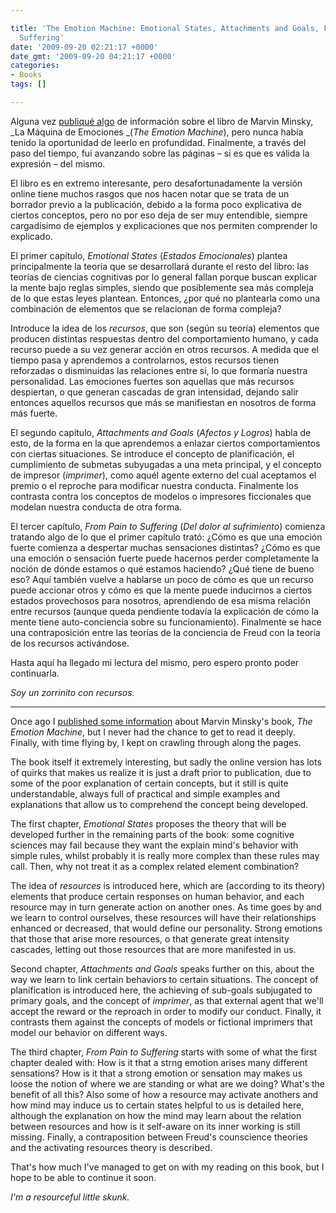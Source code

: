 ```yaml
---

title: 'The Emotion Machine: Emotional States, Attachments and Goals, From Pain to
  Suffering'
date: '2009-09-20 02:21:17 +0000'
date_gmt: '2009-09-20 04:21:17 +0000'
categories:
- Books
tags: []

---
```


Alguna vez [publiqué algo](https://blog.alphasmanifesto.com.ar/2008/08/05/link-del-dia-la-maquina-de-emociones/) de información sobre el libro de Marvin Minsky, _La Máquina de Emociones _(_The Emotion Machine_), pero nunca había tenido la oportunidad de leerlo en profundidad. Finalmente, a través del paso del tiempo, fui avanzando sobre las páginas &ndash; si es que es válida la expresión &ndash; del mismo.

El libro es en extremo interesante, pero desafortunadamente la versión online tiene muchos rasgos que nos hacen notar que se trata de un borrador previo a la publicación, debido a la forma poco explicativa de ciertos conceptos, pero no por eso deja de ser muy entendible, siempre cargadísimo de ejemplos y explicaciones que nos permiten comprender lo explicado.

El primer capítulo, _Emotional States_ (_Estados Emocionales_) plantea principalmente la teoría que se desarrollará durante el resto del libro: las teorías de ciencias cognitivas por lo general fallan porque buscan explicar la mente bajo reglas simples, siendo que posiblemente sea más compleja de lo que estas leyes plantean. Entonces,  ¿por qué no plantearla como una combinación de elementos que se relacionan de forma compleja?

Introduce la idea de los _recursos_, que son (según su teoría) elementos que producen distintas respuestas dentro del comportamiento humano, y cada recurso puede a su vez generar acción en otros recursos. A medida que el tiempo pasa y aprendemos a controlarnos, estos recursos tienen reforzadas o disminuidas las relaciones entre sí, lo que formaría nuestra personalidad. Las emociones fuertes son aquellas que más recursos despiertan, o que generan cascadas de gran intensidad, dejando salir entonces aquellos recursos que más se manifiestan en nosotros de forma más fuerte.

El segundo capítulo, _Attachments and Goals_ (_Afectos y Logros_) habla de esto, de la forma en la que aprendemos a enlazar ciertos comportamientos con ciertas situaciones. Se introduce el concepto de planificación, el cumplimiento de submetas subyugadas a una meta principal, y el concepto de impresor (_imprimer_), como aquél agente externo del cual aceptamos el premio o el reproche para modificar nuestra conducta. Finalmente los contrasta contra los conceptos de modelos o impresores ficcionales que modelan nuestra conducta de otra forma.

El tercer capítulo, _From Pain to Suffering_ (_Del dolor al sufrimiento_) comienza tratando algo de lo que el primer capítulo trató:  ¿Cómo es que una emoción fuerte comienza a despertar muchas sensaciones distintas?  ¿Cómo es que una emoción o sensación fuerte puede hacernos perder completamente la noción de dónde estamos o qué estamos haciendo?  ¿Qué tiene de bueno eso? Aquí también vuelve a hablarse un poco de cómo es que un recurso puede accionar otros y cómo es que la mente puede inducirnos a ciertos estados provechosos para nosotros, aprendiendo de esa misma relación entre recursos (aunque queda pendiente todavía la explicación de cómo la mente tiene auto-conciencia sobre su funcionamiento). Finalmente se hace una contraposición entre las teorías de la conciencia de Freud con la teoría de los recursos activándose.

Hasta aquí ha llegado mi lectura del mismo, pero espero pronto poder continuarla.

_Soy un zorrinito con recursos._


---

Once ago I [published some information](https://blog.alphasmanifesto.com.ar/2008/08/05/link-del-dia-la-maquina-de-emociones/) about Marvin Minsky's book, _The Emotion Machine_, but I never had the chance to get to read it deeply. Finally, with time flying by, I kept on crawling through along the pages.

The book itself it extremely interesting, but sadly the online version has lots of quirks that makes us realize it is just a draft prior to publication, due to some of the poor explanation of certain concepts, but it still is quite understandable, always full of practical and simple examples and explanations that allow us to comprehend the concept being developed.

The first chapter, _Emotional States_ proposes the theory that will be developed further in the remaining parts of the book: some cognitive sciences may fail because they want the explain mind's behavior with simple rules, whilst probably it is really more complex than these rules may call. Then, why not treat it as a complex related element combination?

The idea of _resources_ is introduced here, which are (according to its theory) elements that produce certain responses on human behavior, and each resource may in turn generate action on another ones. As time goes by and we learn to control ourselves, these resources will have their relationships enhanced or decreased, that would define our personality. Strong emotions that those that arise more resources, o that generate great intensity cascades, letting out those resources that are more manifested in us.

Second chapter, _Attachments and Goals_ speaks further on this, about the way we learn to link certain behaviors to certain situations. The concept of planification is introduced here, the achieving of sub-goals subjugated to primary goals, and the concept of _imprimer_, as that external agent that we'll accept the reward or the reproach in order to modify our conduct. Finally, it contrasts them against the concepts of models or fictional imprimers that model our behavior on different ways.

The third chapter, _From Pain to Suffering_ starts with some of what the first chapter dealed with: How is it that a strng emotion arises many different sensations? How is it that a strong emotion or sensation may makes us loose the notion of where we are standing or what are we doing? What's the benefit of all this? Also some of how a resource may activate anothers and how mind may induce us to certain states helpful to us is detailed here, although the explanation on how the mind may learn about the relation between resources and how is it self-aware on its inner working is still missing. Finally, a contraposition between Freud's counscience theories and the activating resources theory is described.

That's how much I've managed to get on with my reading on this book, but I hope to be able to continue it soon.

_I'm a resourceful little skunk._
